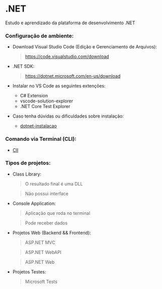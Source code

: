 # .NET
Estudo e aprendizado da plataforma de desenvolvimento .NET

### Configuração de ambiente:
- Download Visual Studio Code (Edição e Gerenciamento de Arquivos):
  > https://code.visualstudio.com/download

- .NET SDK:
  > https://dotnet.microsoft.com/en-us/download

- Instalar no VS Code as seguintes extenções:
  - C# Extension
  - vscode-solution-explorer
  - .NET Core Test Explorer

- Caso tenha dúvidas ou dificuldades sobre instalação:
  - [dotnet-instalacao](https://balta.io/blog/dotnet-instalacao-configuracao-e-primeiros-passos)

### Comando via Terminal (CLI):
- [ClI](/cli-comands.md)

### Tipos de projetos:
- Class Library:
  > O resultado final é uma DLL

  > Não possui interface 

- Console Application:
  > Aplicação que roda no terminal

  > Pode receber dados

- Projetos Web (Backend && Frontend):
  > ASP.NET MVC
  
  > ASP.NET WebAPI

  > ASP.NET Web

- Projetos Testes:
  > Microsoft Tests

